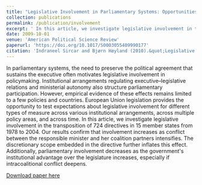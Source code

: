 ```yaml
---
title: "Legislative Involvement in Parliamentary Systems: Opportunities, Conflict, and Institutional Constraints"
collection: publications
permalink: /publication/involvement
excerpt: ' In this article, we investigate legislative involvement in the transposition of 724 directives in 15 member states from 1978 to 2004. '
date: 2009-10-01
venue: 'American Political Science Review'
paperurl: 'https://doi.org/10.1017/S0003055409990177'
citation: 'Indraneel Sircar and Bjørn Høyland (2010).&quot;Legislative Involvement in Parliamentary Systems: Opportunities, Conflict, and Institutional Constraints.&quot;<i>American Political Science Review</i>  103 (4) 607 - 621.'
---
```

In parliamentary systems, the need to preserve the political agreement that sustains the executive often motivates legislative involvement in policymaking. Institutional arrangements regulating executive–legislative relations and ministerial autonomy also structure parliamentary participation. However, empirical evidence of these effects remains limited to a few policies and countries. European Union legislation provides the opportunity to test expectations about legislative involvement for different types of measure across various institutional arrangements, across multiple policy areas, and across time. In this article, we investigate legislative involvement in the transposition of 724 directives in 15 member states from 1978 to 2004. Our results confirm that involvement increases as conflict between the responsible minister and her coalition partners intensifies. The discretionary scope embedded in the directive further inflates this effect. Additionally, parliamentary involvement decreases as the government's institutional advantage over the legislature increases, especially if intracoalitional conflict deepens.

[Download paper here](https://www.cambridge.org/core/services/aop-cambridge-core/content/view/2D03F4C93D3967BA9D1297F2E08CD5ED/S0003055409990177a.pdf/legislative_involvement_in_parliamentary_systems_opportunities_conflict_and_institutional_constraints.pdf)
